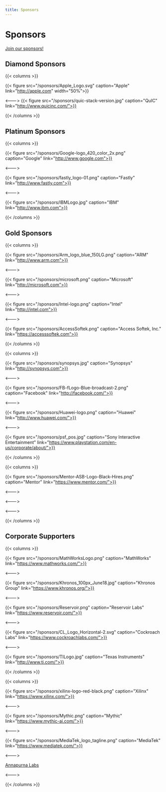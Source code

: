 ```yaml
---
title: Sponsors
---
```


# Sponsors

[Join our sponsors!](/documents/sponsorship/LLVMFoundation-Sponsorship-20190802.pdf)

## Diamond Sponsors

{{< columns >}}

{{< figure src="/sponsors/Apple_Logo.svg" caption="Apple" link="http://apple.com" width="50%">}}

<--->
{{< figure src="/sponsors/quic-stack-version.jpg" caption="QuIC" link="http://www.quicinc.com/">}}
 
{{< /columns >}}

## Platinum Sponsors

{{< columns >}}

{{< figure src="/sponsors/Google-logo_420_color_2x.png" caption="Google" link="http://www.google.com">}}

<--->

{{< figure src="/sponsors/fastly_logo-01.png" caption="Fastly" link="http://www.fastly.com">}}

<--->

{{< figure src="/sponsors/IBMLogo.jpg" caption="IBM" link="http://www.ibm.com">}}

{{< /columns >}}


## Gold Sponsors

{{< columns >}}

{{< figure src="/sponsors/Arm_logo_blue_150LG.png" caption="ARM" link="http://www.arm.com">}}

<--->

{{< figure src="/sponsors/microsoft.png" caption="Microsoft" link="http://microsoft.com">}}

<--->

{{< figure src="/sponsors/Intel-logo.png" caption="Intel" link="http://intel.com">}}

<--->

{{< figure src="/sponsors/AccessSoftek.png" caption="Access Softek, Inc." link="https://accesssoftek.com">}}

{{< /columns >}}

{{< columns >}}

{{< figure src="/sponsors/synopsys.jpg" caption="Synopsys" link="http://synopsys.com">}}

<--->

{{< figure src="/sponsors/FB-fLogo-Blue-broadcast-2.png" caption="Facebook" link="http://facebook.com/">}}

<--->

{{< figure src="/sponsors/Huawei-logo.png" caption="Huawei" link="http://www.huawei.com/">}}

<--->

{{< figure src="/sponsors/psf_pos.jpg" caption="Sony Interactive Entertainment" link="https://www.playstation.com/en-us/corporate/about/">}}

{{< /columns >}}

{{< columns >}}

{{< figure src="/sponsors/Mentor-ASB-Logo-Black-Hires.png" caption="Mentor" link="https://www.mentor.com/">}}

<--->

<--->

<--->

{{< /columns >}}


## Corporate Supporters

{{< columns >}}

{{< figure src="/sponsors/MathWorksLogo.png" caption="MathWorks" link="https://www.mathworks.com/">}}

<--->

{{< figure src="/sponsors/Khronos_100px_June18.jpg" caption="Khronos Group" link="https://www.khronos.org/">}}

<--->

{{< figure src="/sponsors/Reservoir.png" caption="Reservoir Labs" link="https://www.reservoir.com/">}}

<--->

{{< figure src="/sponsors/CL_Logo_Horizontal-2.svg" caption="Cockroach Labs" link="https://www.cockroachlabs.com/">}}

<--->

{{< figure src="/sponsors/TILogo.jpg" caption="Texas Instruments" link="http://www.ti.com/">}}

{{< /columns >}}

{{< columns >}}

{{< figure src="/sponsors/xilinx-logo-red-black.png" caption="Xilinx" link="https://www.xilinx.com/">}}

<--->

{{< figure src="/sponsors/Mythic.png" caption="Mythic" link="https://www.mythic-ai.com/">}}

<--->

{{< figure src="/sponsors/MediaTek_logo_tagline.png" caption="MediaTek" link="https://www.mediatek.com/">}}

<--->

[Annapurna Labs](https://www.amazon.jobs/en/landing_pages/annapurna%20labs)

<--->


{{< /columns >}}

